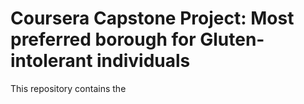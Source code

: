 # Coursera Capstone Project: Most preferred borough for Gluten-intolerant individuals
This repository contains the 
